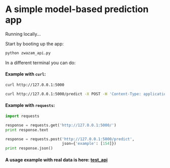# A simple model-based prediction app

Running locally...

Start by booting up the app:

```bash
python zwazam_api.py
```

In a different terminal you can do:

#### Example with `curl`:

```bash
curl http://127.0.0.1:5000

curl http://127.0.0.1:5000/predict -X POST -H 'Content-Type: application/json' -d '{"example": [154]}'
```


#### Example with `requests`:

```python
import requests

response = requests.get('http://127.0.0.1:5000/')
print response.text

response = requests.post('http://127.0.0.1:5000/predict',
                         json={'example': [154]})
print response.json()
```

#### A usage example with real data is here: [test_api](test_api.py)
